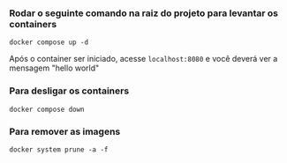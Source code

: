 ### Rodar o seguinte comando na raiz do projeto para levantar os containers
```
docker compose up -d
```

Após o container ser iniciado, acesse `localhost:8080` e você deverá ver a mensagem "hello world"

### Para desligar os containers
```
docker compose down
```

### Para remover as imagens
```
docker system prune -a -f
```
